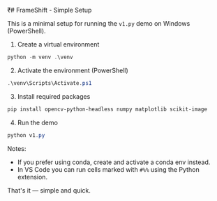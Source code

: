 ₹# FrameShift - Simple Setup

This is a minimal setup for running the `v1.py` demo on Windows (PowerShell).

1. Create a virtual environment

```powershell
python -m venv .\venv
```

2. Activate the environment (PowerShell)

```powershell
.\venv\Scripts\Activate.ps1
```

3. Install required packages

```powershell
pip install opencv-python-headless numpy matplotlib scikit-image
```

4. Run the demo

```powershell
python v1.py
```

Notes:
- If you prefer using conda, create and activate a conda env instead.
- In VS Code you can run cells marked with `#%%` using the Python extension.

That's it — simple and quick.
